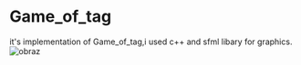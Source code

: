 # Game_of_tag
it's implementation of Game_of_tag,i used c++ and sfml libary for graphics.
![obraz](https://github.com/wisniaczekm/Game_of_tag/assets/173550839/4b80ee08-fe08-4499-8700-5cff0788afd1)
